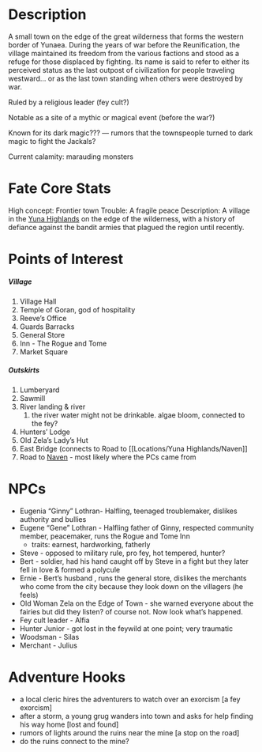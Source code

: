# Description 
A small town on the edge of the great wilderness that forms the western border of Yunaea. During the years of war before the Reunification, the village maintained its freedom from the various factions and stood as a refuge for those displaced by fighting. Its name is said to refer to either its perceived status as the last outpost of civilization for people traveling westward… or as the last town standing when others were destroyed by war.

Ruled by a religious leader (fey cult?)

Notable as a site of a mythic or magical event (before the war?)

Known for its dark magic??? — rumors that the townspeople turned to dark magic to fight the Jackals?

Current calamity: marauding monsters 
# Fate Core Stats
High concept: Frontier town
Trouble: A fragile peace 
Description: A village in the [Yuna Highlands](Yuna%20Highlands.md) on the edge of the wilderness, with a history of defiance against the bandit armies that plagued the region until recently.
# Points of Interest 

##### Village

1. Village Hall
2. Temple of Goran, god of hospitality 
3. Reeve’s Office
4. Guards Barracks
5. General Store
6. Inn - The Rogue and Tome
7. Market Square

##### Outskirts

1. Lumberyard
2. Sawmill
3. River landing & river
	1. the river water might not be drinkable. algae bloom, connected to the fey?
4. Hunters’ Lodge
5. Old Zela’s Lady’s Hut
6. East Bridge (connects to Road to [[Locations/Yuna Highlands/Naven]]
7. Road to [Naven](Naven.md) - most likely where the PCs came from

# NPCs

- Eugenia “Ginny” Lothran- Halfling, teenaged troublemaker, dislikes authority and bullies
- Eugene “Gene” Lothran - Halfling father of Ginny, respected community member, peacemaker, runs the Rogue and Tome Inn
	- traits: earnest, hardworking, fatherly 
- Steve - opposed to military rule, pro fey, hot tempered, hunter?
- Bert - soldier, had his hand caught off by Steve in a fight but they later fell in love & formed a polycule
- Ernie - Bert’s husband , runs the general store, dislikes the merchants who come from the city because they look down on the villagers (he feels)
- Old Woman Zela on the Edge of Town - she warned everyone about the fairies but did they listen? of course not. Now look what’s happened.
- Fey cult leader - Alfia 
- Hunter Junior - got lost in the feywild at one point; very traumatic 
- Woodsman - Silas
- Merchant - Julius
# Adventure Hooks

- a local cleric hires the adventurers to watch over an exorcism [a fey exorcism]
- after a storm, a young grug wanders into town and asks for help finding his way home [lost and found]
- rumors of lights around the ruins near the mine [a stop on the road]
- do the ruins connect to the mine?
